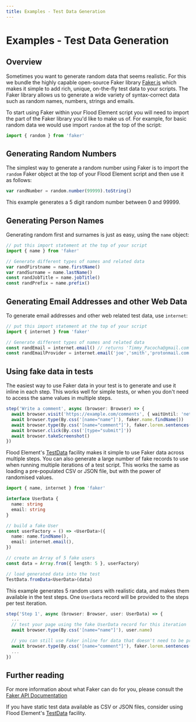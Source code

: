 ```yaml
---
title: Examples - Test Data Generation
---
```


# Examples - Test Data Generation

## Overview

Sometimes you want to generate random data that seems realistic. For this we bundle the highly capable open-source Faker library [Faker.js](https://github.com/Marak/faker.js) which makes it simple to add rich, unique, on-the-fly test data to your scripts. The Faker library allows us to generate a wide variety of syntax-correct data such as random names, numbers, strings and emails.

To start using Faker within your Flood Element script you will need to import the part of the Faker library you'd like to make us of. For example, for basic random data we would use import `random` at the top of the script:

```typescript
import { random } from 'faker'
```

## Generating Random Numbers

The simplest way to generate a random number using Faker is to import the `random` Faker object at the top of your Flood Element script and then use it as follows:

```typescript
var randNumber = random.number(99999).toString()
```

This example generates a 5 digit random number between 0 and 99999.

## Generating Person Names

Generating random first and surnames is just as easy, using the `name` object:

```typescript
// put this import statement at the top of your script
import { name } from 'faker'

// Generate different types of names and related data
var randFirstname = name.firstName()
var randSurname = name.lastName()
const randJobTitle = name.jobTitle()
const randPrefix = name.prefix()
```

## Generating Email Addresses and other Web Data

To generate email addresses and other web related test data, use `internet`:

```typescript
// put this import statement at the top of your script
import { internet } from 'faker'

// Generate different types of names and related data
const randEmail = internet.email() // returns 'Timmy_Pacocha@gmail.com'
const randEmailProvider = internet.email('joe','smith','protonmail.com') // returns 'joe.smith@protonmail.com'
```

## Using fake data in tests

The easiest way to use Faker data in your test is to generate and use it inline in each step. This works well for simple tests, or when you don't need to access the same values in multiple steps.

```typescript
step('Write a comment', async (browser: Browser) => {
  await browser.visit('https://example.com/comments', { waitUntil: 'networkidle2' })
  await browser.type(By.css('[name="name"]'), faker.name.findName())
  await browser.type(By.css('[name="comment"]'), faker.lorem.sentences())
  await browser.click(By.css('[type="submit"]'))
  await browser.takeScreenshot()
})
```

Flood Element's [TestData](examples_test_data.md) facility makes it simple to use Faker data across multiple steps. You can also generate a large number of fake records to use when running multiple iterations of a test script. This works the same as loading a pre-populated CSV or JSON file, but with the power of randomised values.

```typescript
import { name, internet } from 'faker'

interface UserData {
  name: string
  email: string
}

// build a fake User
const userFactory = () => <UserData>({
  name: name.findName(),
  email: internet.email(),
})

// create an Array of 5 fake users
const data = Array.from({ length: 5 }, userFactory)

// load generated data into the test
TestData.fromData<UserData>(data)
```

This example generates 5 random users with realistic data, and makes them available in the test steps. One `UserData` record will be provided to the steps per test iteration.

```typescript
step('Step 1', async (browser: Browser, user: UserData) => {
  ...
  // test your page using the fake UserData record for this iteration
  await browser.type(By.css('[name="name"]'), user.name)

  // you can still use Faker inline for data that doesn't need to be pre-generated
  await browser.type(By.css('[name="comment"]'), faker.lorem.sentences())
  ...
})
```

## Further reading

For more information about what Faker can do for you, please consult the [Faker API Documentation](https://github.com/Marak/faker.js#api)

If you have static test data available as CSV or JSON files, consider using Flood Element's [TestData](examples_test_data.md) facility.

